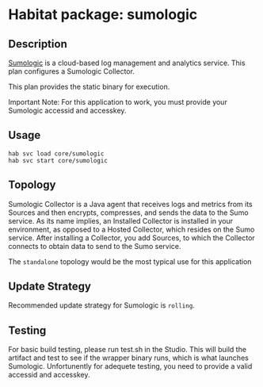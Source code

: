 # Habitat package: sumologic

## Description

[Sumologic](https://www.sumologic.com) is a cloud-based log management and analytics service. This plan configures a Sumologic Collector.

This plan provides the static binary for execution.

Important Note: For this application to work, you must provide your Sumologic accessid
and accesskey.

## Usage

```
hab svc load core/sumologic
hab svc start core/sumologic
```

## Topology

Sumologic Collector is a Java agent that receives logs and metrics from its Sources and then encrypts, compresses, and sends the data to the Sumo service. As its name implies, an Installed Collector is installed in your environment, as opposed to a Hosted Collector, which resides on the Sumo service. After installing a Collector, you add Sources, to which the Collector connects to obtain data to send to the Sumo service.

The `standalone` topology would be the most typical use for this application

## Update Strategy

Recommended update strategy for Sumologic is `rolling`.

## Testing

For basic build testing, please run test.sh in the Studio. This will build the artifact and test to see if the wrapper binary runs, which is what launches Sumologic. Unfortunently for adequete testing, you need to provide a valid accessid and accesskey.

